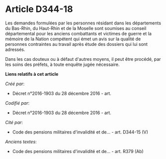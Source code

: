 # Article D344-18

Les demandes formulées par les personnes résidant dans les départements du Bas-Rhin, du Haut-Rhin et de la Moselle sont
soumises au conseil départemental pour les anciens combattants et victimes de guerre et la mémoire de la Nation compétent qui
émet un avis sur la qualité de personnes contraintes au travail après étude des dossiers qui lui sont adressés.

Dans les cas douteux ou à défaut d'autres moyens, il peut être procédé, par les soins des préfets, à toute enquête jugée
nécessaire.

**Liens relatifs à cet article**

_Créé par_:

  - Décret n°2016-1903 du 28 décembre 2016 - art.

_Codifié par_:

  - Décret n°2016-1903 du 28 décembre 2016 - art.

_Cité par_:

  - Code des pensions militaires d'invalidité et de... - art. D344-15 (V)

_Anciens textes_:

  - Code des pensions militaires d'invalidité et de... - art. R379 (Ab)
